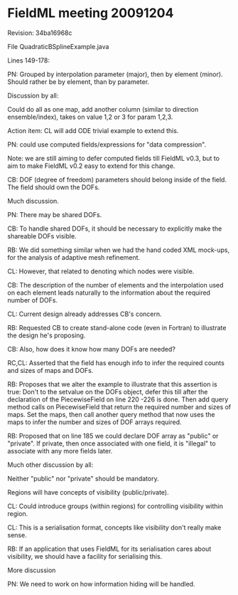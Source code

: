 # FieldML meeting 20091204 #

Revision: 34ba16968c

File QuadraticBSplineExample.java

Lines 149-178:

PN: Grouped by interpolation parameter (major), then by element (minor).  Should rather be by element, than by parameter.

Discussion by all:

Could do all as one map, add another column (similar to direction ensemble/index), takes on value 1,2 or 3 for param 1,2,3.

Action item: CL will add ODE trivial example to extend this.

PN: could use computed fields/expressions for "data compression".

Note: we are still aiming to defer computed fields till FieldML v0.3, but to aim to make FieldML v0.2 easy to extend for this change.

CB: DOF (degree of freedom) parameters should belong inside of the field.  The field should own the DOFs.

Much discussion.

PN: There may be shared DOFs.

CB: To handle shared DOFs, it should be necessary to explicitly make the shareable DOFs visible.

RB: We did something similar when we had the hand coded XML mock-ups, for the analysis of adaptive mesh refinement.

CL: However, that related to denoting which nodes were visible.

CB: The description of the number of elements and the interpolation used on each element leads naturally to the information about the required number of DOFs.

CL: Current design already addresses CB's concern.

RB: Requested CB to create stand-alone code (even in Fortran) to illustrate the design he's proposing.

CB: Also, how does it know how many DOFs are needed?

RC,CL: Asserted that the field has enough info to infer the required counts and sizes of maps and DOFs.

RB: Proposes that we alter the example to illustrate that this assertion is true: Don't to the setvalue on the DOFs object, defer this till after the declaration of the PiecewiseField on line 220 -226 is done. Then add query method calls on PiecewiseField that return the required number and sizes of maps. Set the maps, then call another query method that now uses the maps to infer the number and sizes of DOF arrays required.

RB: Proposed that on line 185 we could declare DOF array as "public" or "private".  If private, then once associated with one field, it is "illegal" to associate with any more fields later.

Much other discussion by all:

Neither "public" nor "private" should be mandatory.

Regions will have concepts of visibility (public/private).

CL: Could introduce groups (within regions) for controlling visibility within region.

CL: This is a serialisation format, concepts like visibility don't really make sense.

RB: If an application that uses FieldML for its serialisation cares about visibility, we should have a facility for serialising this.

More discussion

PN: We need to work on how information hiding will be handled.

